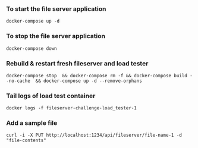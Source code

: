 ### To start the file server application

`docker-compose up -d`

### To stop the file server application

`docker-compose down`


### Rebuild & restart fresh fileserver and load tester

`docker-compose stop  && docker-compose rm -f && docker-compose build --no-cache  && docker-compose up -d --remove-orphans`

### Tail logs of load test container

`docker logs -f fileserver-challenge-load_tester-1`


### Add a sample file

`curl -i -X PUT http://localhost:1234/api/fileserver/file-name-1 -d "file-contents"`